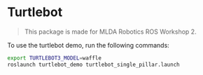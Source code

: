 # Turtlebot

>This package is made for MLDA Robotics ROS Workshop 2.

To use the turtlebot demo, run the following commands:
```sh
export TURTLEBOT3_MODEL=waffle
roslaunch turtlebot_demo turtlebot_single_pillar.launch
```
